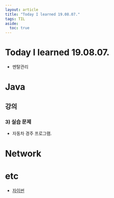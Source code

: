 ```yaml
---
layout: article
title: "Today I learned 19.08.07."
tags: TIL
aside:
  toc: true
---
```


# Today I learned 19.08.07.
- 멘탈관리

# Java
## 강의
### 3) 실습 문제
- 자동차 경주 프로그램.

# Network

# etc
- [자이썬](https://jythonbook-ko.readthedocs.io/en/latest/JythonAndJavaIntegration.html)


